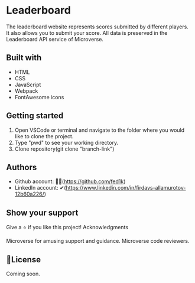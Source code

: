 # Leaderboard
The leaderboard website represents scores submitted by different players. It also allows you to submit your score. All data is preserved in the Leaderboard API service of Microverse.

## Built with
 * HTML
 * CSS
 * JavaScript
 * Webpack
 * FontAwesome icons

## Getting started 
1. Open VSCode or terminal and navigate to the folder where you would like to clone the project.
2. Type "pwd" to see your working directory.
3. Clone repository(git clone "branch-link")

## Authors
 * Github account: 🐱‍👤(https://github.com/fed1k)
 * LinkedIn account: ✔(https://www.linkedin.com/in/firdavs-allamurotov-12b60a226/)

## Show your support

 Give a ⭐️ if you like this project!
 Acknowledgments

 Microverse for amusing support and guidance.
 Microverse code reviewers.

## 📝License

Coming soon.
